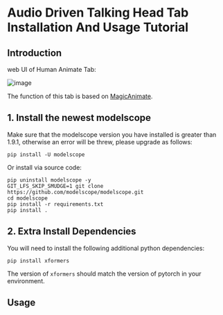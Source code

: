 # Audio Driven Talking Head Tab Installation And Usage Tutorial

## Introduction

web UI of Human Animate Tab:

![image]()

The function of this tab is based on [MagicAnimate](https://showlab.github.io/magicanimate/).

## 1. Install the newest modelscope

Make sure that the modelscope version you have installed is greater than 1.9.1, otherwise an error will be threw, please upgrade as follows:
```
pip install -U modelscope
```
Or install via source code:
```
pip uninstall modelscope -y
GIT_LFS_SKIP_SMUDGE=1 git clone https://github.com/modelscope/modelscope.git
cd modelscope
pip install -r requirements.txt
pip install .
```

## 2. Extra Install Dependencies

You will need to install the following additional python dependencies:
```
pip install xformers
```
The version of `xformers` should match the version of pytorch in your environment.

## Usage
